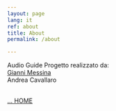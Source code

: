 ```yaml
---
layout: page
lang: it
ref: about
title: About
permalink: /about

---
```


Audio Guide 
Progetto realizzato da: <br>
[Gianni Messina](https://www.giannimessina.it/)<br>
Andrea Cavallaro<br><br>

<a href="{{ site.baseurl }}">
... HOME</a>